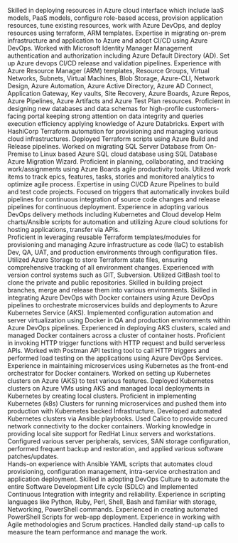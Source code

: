 Skilled in deploying resources in Azure cloud interface which include IaaS models, PaaS models, configure role-based access, provision application resources, tune existing resources, work with Azure DevOps, and deploy resources using terraform, ARM templates.
Expertise  in  migrating  on-prem  infrastructure  and  application  to  Azure  and  adopt  CI/CD  using  Azure  DevOps. Worked  with Microsoft  Identity  Manager  Management  authentication  and  authorization including  Azure  Default Directory (AD). Set up Azure devops CI/CD release and validation pipelines.
Experience  with  Azure  Resource  Manager  (ARM)  templates,  Resource  Groups,  Virtual  Networks,  Subnets, Virtual  Machines,  Blob  Storage,  Azure-CLI,  Network  Design,  Azure  Automation,  Azure  Active  Directory, Azure  AD  Connect,  Application  Gateway,  Key  vaults,  Site  Recovery,  Azure  Boards,  Azure  Repos,  Azure Pipelines, Azure Artifacts and Azure Test Plan resources.
Proficient  in  designing  new  databases  and  data  schemas  for  high-profile  customers-facing  portal  keeping  strong attention on data integrity and queries execution efficiency applying knowledge of Azure Databricks. 
Expert with HashiCorp Terraform automation for provisioning and managing various cloud infrastructures. Deployed Terraform scripts using Azure Build and Release pipelines. 
Worked on migrating SQL Server Database from On-Premise to Linux based Azure SQL cloud database using SQL Database Azure Migration Wizard. 
Proficient  in  planning,  collaborating,  and  tracking  work/assignments  using  Azure  Boards  agile  productivity  tools. Utilized work items to track epics, features, tasks, stories and monitored analytics to optimize agile process. 
Expertise  in  using  CI/CD  Azure  Pipelines  to  build  and  test  code  projects.  Focused  on  triggers  that  automatically invokes  build  pipelines  for  continuous  integration  of  source  code  changes  and  release  pipelines  for  continuous deployment. 
Experience in adopting various DevOps delivery methods including Kubernetes and Cloud develop Helm charts/Ansible scripts for automation and utilizing Azure cloud solutions for hosting applications, transfer via APIs.   
Proficient in leveraging reusable Terraform templates/modules for provisioning and managing Azure infrastructure as code (IaC) to establish Dev, QA, UAT, and production environments through configuration files. Utilized Azure Storage to store Terraform state files, ensuring comprehensive tracking of all environment changes.
Experienced with version control systems such as  GIT, Subversion. Utilized GitBash tool to clone the private and public repositories. Skilled in building project branches, merge and release them into various environments. 
Skilled in integrating Azure DevOps with Docker containers using Azure DevOps pipelines to orchestrate microservices builds and deployments to Azure Kubernetes Service (AKS). Implemented configuration automation and server virtualization using Docker in QA and production environments within Azure DevOps pipelines. 
Experienced in deploying AKS clusters, scaled and managed Docker containers across a cluster of container hosts. 
Proficient in invoking HTTP trigger functions with HTTP request and build serverless APIs. Worked with Postman API testing tool to call HTTP triggers and performed load testing on the applications using Azure DevOps Services.  
Experience in maintaining microservices using Kubernetes as the front-end orchestrator for Docker containers. Worked on setting up Kubernetes clusters on Azure (AKS) to test various features. Deployed Kubernetes clusters on Azure VMs using AKS and managed local deployments in Kubernetes by creating local clusters.
Proficient in implementing Kubernetes (k8s) Clusters for running microservices and pushed them into production with Kubernetes backed Infrastructure. Developed automated Kubernetes clusters via Ansible playbooks. Used Calico to provide secured network connectivity to the docker containers. 
Working knowledge in providing local site support for RedHat Linux servers and workstations. Configured various server peripherals, services, SAN storage configuration, performed frequent backup and restoration, and applied various software patches/updates.  
Hands-on experience with Ansible YAML scripts that automates cloud provisioning, configuration management, intra-service orchestration and application deployment. 
Skilled  in  adopting  DevOps  Culture  to  automate  the  entire  Software  Development  Life  cycle  (SDLC)  and Implemented Continuous Integration with integrity and reliability. 
Experience  in  scripting  languages  like  Python,  Ruby,  Perl,  Shell,  Bash  and  familiar  with  storage,  Networking, PowerShell commands. Experienced in creating automated PowerShell Scripts for web-app deployment. 
Experience in working with Agile methodologies and Scrum practices. Handled daily stand-up calls to measure the team performance and manage the work. 


<!-- Expertise in providing administrators support for on-prem and Azure cloud-based backup solutions in Unix/Windows/VMware systems.  -->
<!-- Experienced  in  installation  and  configuration  of  AWS  EC2  instances,  setting  up  of VPCs  and  S3  buckets, containerizing applications, optimizing costs, and monitoring the performance of the infrastructure that was deployed onto cloud environments. Managed and maintained releases with an eye towards automation into AWS environment.  -->
<!-- Experience in adopting various DevOps delivery methods including Kubernetes and Cloud develop Helm charts/Ansible scripts for automation and utilizing AWS cloud solutions for hosting applications, transfer via APIs.    |||||||||Same 2 Same done for Azure--> 
<!-- Working  knowledge  in  integrating  Chef  with  Jenkins  for  CI,  Berkshelf  for  dependency  management,  and  Test-Kitchen for development / testing and created Jenkins Pipelines with JenkinsFile.  -->
<!-- Good hands-on experience in using Jenkins CI/CD with Terraform infrastructure orchestrator on cloud environment and achieved zero downtime. Used Packer with Terraform to setup Jenkins master-slave architecture.  -->
<!-- Excellent  hands-on  experience  working  with  enterprise  monitoring  and  alerting  systems  such  as  Nagios,  Splunk, Check_MK. Worked with Nagios and Splunk to check the status of numerous hosts and to track every code check-in, build, tests, and deployments in real-time.   -->
<!-- Hands-on experience in monitoring the performance of applications and collected Log data using Azure Monitor Data Collector API. Created alert rules in Azure Monitor by using action groups.  -->
<!-- Proficient in administering Splunk SDKs for Java, JavaScript, Python and AWS Cloud Formation templates for Splunk distributed cluster deployment. Maintained and deployed builds in Dev, QA, UAT, Pre-Prod and Production environment.  -->
